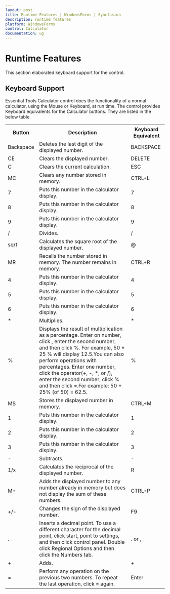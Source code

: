 ```yaml
---
layout: post
title: Runtime-Features | WindowsForms | Syncfusion
description: runtime features
platform: WindowsForms
control: Calculator
documentation: ug
---
```


# Runtime Features

This section elaborated keyboard support for the control.

## Keyboard Support

Essential Tools Calculator control does the functionality of a normal calculator, using the Mouse or Keyboard, at run time. The control provides Keyboard equivalents for the Calculator buttons. They are listed in the below table.


<table>
<tr>
<th>
Button</td><th>
Description</th><th>
Keyboard Equivalent</th></tr>
<tr>
<td>
Backspace</td><td>
Deletes the last digit of the displayed number.</td><td>
BACKSPACE</td></tr>
<tr>
<td>
CE</td><td>
Clears the displayed number.</td><td>
DELETE</td></tr>
<tr>
<td>
C</td><td>
Clears the current calculation.</td><td>
ESC</td></tr>
<tr>
<td>
MC</td><td>
Clears any number stored in memory.</td><td>
CTRL+L</td></tr>
<tr>
<td>
7</td><td>
Puts this number in the calculator display.</td><td>
7</td></tr>
<tr>
<td>
8</td><td>
Puts this number in the calculator display.</td><td>
8</td></tr>
<tr>
<td>
9</td><td>
Puts this number in the calculator display.</td><td>
9</td></tr>
<tr>
<td>
/</td><td>
Divides.</td><td>
/</td></tr>
<tr>
<td>
sqrt</td><td>
Calculates the square root of the displayed number.</td><td>
@</td></tr>
<tr>
<td>
MR</td><td>
Recalls the number stored in memory. The number remains in memory.</td><td>
CTRL+R</td></tr>
<tr>
<td>
4</td><td>
Puts this number in the calculator display.</td><td>
4</td></tr>
<tr>
<td>
5</td><td>
Puts this number in the calculator display.</td><td>
5</td></tr>
<tr>
<td>
6</td><td>
Puts this number in the calculator display.</td><td>
6</td></tr>
<tr>
<td>
*</td><td>
Multiplies.</td><td>
*</td></tr>
<tr>
<td>
%</td><td>
Displays the result of multiplication as a percentage. Enter on number, click , enter the second number, and then click %. For example, 50 * 25 % will display 12.5.You can also perform operations with percentages. Enter one number, click the operator(+, -, *, or /), enter the second number, click % and then click =.For example:  50 + 25% (of 50) = 62.5.</td><td>
%</td></tr>
<tr>
<td>
MS</td><td>
Stores the displayed number in memory.</td><td>
CTRL+M</td></tr>
<tr>
<td>
1</td><td>
Puts this number in the calculator display.</td><td>
1</td></tr>
<tr>
<td>
2</td><td>
Puts this number in the calculator display.</td><td>
2</td></tr>
<tr>
<td>
3</td><td>
Puts this number in the calculator display.</td><td>
3</td></tr>
<tr>
<td>
-</td><td>
Subtracts.</td><td>
-</td></tr>
<tr>
<td>
1/x</td><td>
Calculates the reciprocal of the displayed number.</td><td>
R</td></tr>
<tr>
<td>
M+</td><td>
Adds the displayed number to any number already in memory but does not display the sum of these numbers.</td><td>
CTRL+P</td></tr>
<tr>
<td>
+/-</td><td>
Changes the sign of the displayed number.</td><td>
F9</td></tr>
<tr>
<td>
.</td><td>
Inserts a decimal point. To use a different character for the decimal point, click start, point to settings, and then click control panel. Double click Regional Options and then click the Numbers tab.</td><td>
. or ,</td></tr>
<tr>
<td>
+</td><td>
Adds.</td><td>
+</td></tr>
<tr>
<td>
=</td><td>
Perform any operation on the previous two numbers. To repeat the last operation, click = again.</td><td>
Enter</td></tr>
</table>